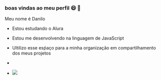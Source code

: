 ### boas vindas ao meu perfil 😄 👋
Meu nome é Danilo

- Estou estudando o Alura
- Estou me desenvolvendo na linguagem de JavaScript
- Ultilizo esse esṕaço para a minha organização em compartilhamento dos meus projetos

- 
- ![](https://media1.tenor.com/m/htcCqsvHjJ8AAAAd/campe%C3%A3o-brasileiro-jogadores-palmeirenses.gif)
